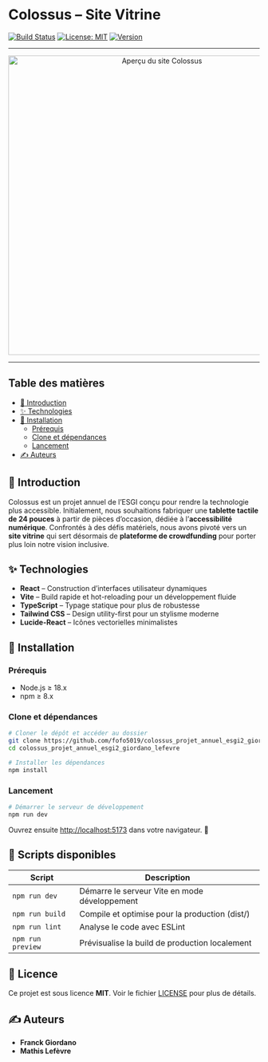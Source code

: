 # Colossus – Site Vitrine

[![Build Status](https://img.shields.io/github/actions/workflow/status/fofo5019/colossus_projet_annuel_esgi2_giordano_lefevre/ci.yml)](https://github.com/fofo5019/colossus_projet_annuel_esgi2_giordano_lefevre/actions)
[![License: MIT](https://img.shields.io/badge/License-MIT-blue.svg)](LICENSE)
[![Version](https://img.shields.io/npm/v/colossus.svg)](https://www.npmjs.com/package/colossus)

---

<div align="center">
  <img src="./docs/screenshot.png" alt="Aperçu du site Colossus" width="600" />
</div>

---

## Table des matières

- [📖 Introduction](#introduction)
- [✨ Technologies](#technologies)
- [🚀 Installation](#installation)
  - [Prérequis](#prérequis)
  - [Clone et dépendances](#clone-et-dépendances)
  - [Lancement](#lancement)
- [✍️ Auteurs](#auteurs)

## 📖 Introduction

Colossus est un projet annuel de l’ESGI conçu pour rendre la technologie plus accessible. Initialement, nous souhaitions fabriquer une **tablette tactile de 24 pouces** à partir de pièces d’occasion, dédiée à l’**accessibilité numérique**. Confrontés à des défis matériels, nous avons pivoté vers un **site vitrine** qui sert désormais de **plateforme de crowdfunding** pour porter plus loin notre vision inclusive.

## ✨ Technologies

- **React** – Construction d’interfaces utilisateur dynamiques  
- **Vite** – Build rapide et hot-reloading pour un développement fluide  
- **TypeScript** – Typage statique pour plus de robustesse  
- **Tailwind CSS** – Design utility-first pour un stylisme moderne  
- **Lucide-React** – Icônes vectorielles minimalistes

## 🚀 Installation

### Prérequis

- Node.js ≥ 18.x  
- npm ≥ 8.x  

### Clone et dépendances

```bash
# Cloner le dépôt et accéder au dossier
git clone https://github.com/fofo5019/colossus_projet_annuel_esgi2_giordano_lefevre.git
cd colossus_projet_annuel_esgi2_giordano_lefevre

# Installer les dépendances
npm install
```

### Lancement

```bash
# Démarrer le serveur de développement
npm run dev
```

Ouvrez ensuite [http://localhost:5173](http://localhost:5173) dans votre navigateur. 🎉

## 📜 Scripts disponibles

| Script            | Description                                        |
| ----------------- | -------------------------------------------------- |
| `npm run dev`     | Démarre le serveur Vite en mode développement      |
| `npm run build`   | Compile et optimise pour la production (dist/)     |
| `npm run lint`    | Analyse le code avec ESLint                        |
| `npm run preview` | Prévisualise la build de production localement     |

## 📝 Licence

Ce projet est sous licence **MIT**. Voir le fichier [LICENSE](LICENSE) pour plus de détails.

## ✍️ Auteurs

- **Franck Giordano**
- **Mathis Lefèvre**